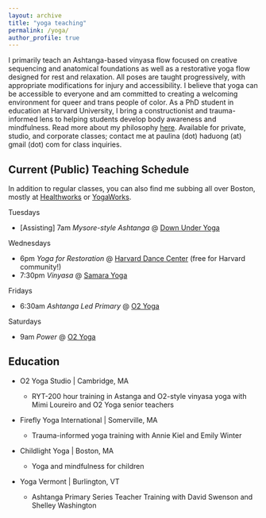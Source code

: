 ```yaml
---
layout: archive
title: "yoga teaching"
permalink: /yoga/
author_profile: true
---
```


I primarily teach an Ashtanga-based vinyasa flow focused on creative sequencing and anatomical foundations as well as a restorative yoga flow designed for rest and relaxation. All poses are taught progressively, with appropriate modifications for injury and accessibility. I believe that yoga can be accessible to everyone and am committed to creating a welcoming environment for queer and trans people of color. As a PhD student in education at Harvard University, I bring a constructionist and trauma-informed lens to helping students develop body awareness and mindfulness. Read more about my philosophy [here](http://o2yoga.com/mid-june-teacher-feature-paulina-haduong/). Available for private, studio, and corporate classes; contact me at paulina (dot) haduong (at) gmail (dot) com for class inquiries.

## Current (Public) Teaching Schedule
In addition to regular classes, you can also find me subbing all over Boston, mostly at [Healthworks](https://healthworksfitness.com/cambridge/) or [YogaWorks](https://www.yogaworks.com/location/cambridge/).

Tuesdays

* [Assisting] 7am *Mysore-style Ashtanga* @ [Down Under Yoga](https://downunderyoga.com/cambridge-schedule) 

Wednesdays

* 6pm *Yoga for Restoration* @ [Harvard Dance Center](https://harvarddance.asapconnected.com/Courses.aspx?CourseGroupID=43181) (free for Harvard community!)
* 7:30pm *Vinyasa* @ [Samara Yoga](http://www.samarayogastudio.com)

Fridays

* 6:30am *Ashtanga Led Primary* @ [O2 Yoga](http://o2yoga.com)

Saturdays

* 9am *Power* @ [O2 Yoga](http://o2yoga.com)

## Education

* O2 Yoga Studio | Cambridge, MA
    * RYT-200 hour training in Astanga and O2-style vinyasa yoga with Mimi Loureiro and O2 Yoga senior teachers

* Firefly Yoga International | Somerville, MA
    * Trauma-informed yoga training with Annie Kiel and Emily Winter

* Childlight Yoga | Boston, MA
    * Yoga and mindfulness for children

* Yoga Vermont | Burlington, VT
    * Ashtanga Primary Series Teacher Training with David Swenson and Shelley Washington
